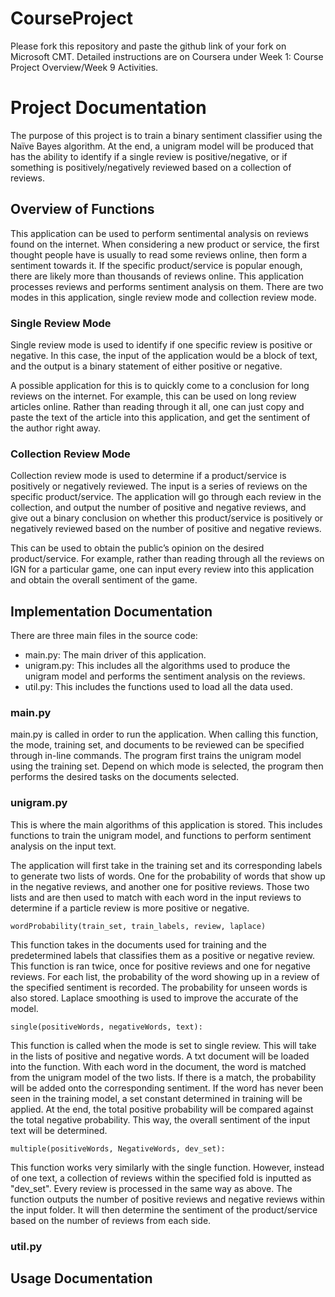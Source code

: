 # CourseProject

Please fork this repository and paste the github link of your fork on Microsoft CMT. Detailed instructions are on Coursera under Week 1: Course Project Overview/Week 9 Activities.

# Project Documentation

The purpose of this project is to train a binary sentiment classifier using the Naïve Bayes algorithm. At the end, a unigram model will be produced that has the ability to identify if a single review is positive/negative, or if something is positively/negatively reviewed based on a collection of reviews.


## Overview of Functions

This application can be used to perform sentimental analysis on reviews found on the internet. When considering a new product or service, the first thought people have is usually to read some reviews online, then form a sentiment towards it. If the specific product/service is popular enough, there are likely more than thousands of reviews online. This application processes reviews and performs sentiment analysis on them. There are two modes in this application, single review mode and collection review mode.

### Single Review Mode

Single review mode is used to identify if one specific review is positive or negative. In this case, the input of the application would be a block of text, and the output is a binary statement of either positive or negative. 

A possible application for this is to quickly come to a conclusion for long reviews on the internet. For example, this can be used on long review articles online. Rather than reading through it all, one can just copy and paste the text of the article into this application, and get the sentiment of the author right away. 

### Collection Review Mode

Collection review mode is used to determine if a product/service is positively or negatively reviewed. The input is a series of reviews on the specific product/service. The application will go through each review in the collection, and output the number of positive and negative reviews, and give out a binary conclusion on whether this product/service is positively or negatively reviewed based on the number of positive and negative reviews. 

This can be used to obtain the public’s opinion on the desired product/service. For example, rather than reading through all the reviews on IGN for a particular game, one can input every review into this application and obtain the overall sentiment of the game. 


## Implementation Documentation

There are three main files in the source code:
- main.py: The main driver of this application.
- unigram.py: This includes all the algorithms used to produce the unigram model and performs the sentiment analysis on the reviews.
- util.py: This includes the functions used to load all the data used.

### main.py

main.py is called in order to run the application. When calling this function, the mode, training set, and documents to be reviewed can be specified through in-line commands. The program first trains the unigram model using the training set. Depend on which mode is selected, the program then performs the desired tasks on the documents selected.

### unigram.py

This is where the main algorithms of this application is stored. This includes functions to train the unigram model, and functions to perform sentiment analysis on the input text.

The application will first take in the training set and its corresponding labels to generate two lists of words. One for the probability of words that show up in the negative reviews, and another one for positive reviews. Those two lists and are then used to match with each word in the input reviews to determine if a particle review is more positive or negative.

```
wordProbability(train_set, train_labels, review, laplace)
```
This function takes in the documents used for training and the predetermined labels that classifies them as a positive or negative review. This function is ran twice, once for positive reviews and one for negative reviews. For each list, the probability of the word showing up in a review of the specified sentiment is recorded. The probability for unseen words is also stored. Laplace smoothing is used to improve the accurate of the model.

```
single(positiveWords, negativeWords, text):
```
This function is called when the mode is set to single review. This will take in the lists of positive and negative words. A txt document will be loaded into the function. With each word in the document, the word is matched from the unigram model of the two lists. If there is a match, the probability will be added onto the corresponding sentiment. If the word has never been seen in the training model, a set constant determined in training will be applied. At the end, the total positive probability will be compared against the total negative probability. This way, the overall sentiment of the input text will be determined.

```
multiple(positiveWords, NegativeWords, dev_set):
```
This function works very similarly with the single function. However, instead of one text, a collection of reviews within the specified fold is inputted as "dev_set". Every review is processed in the same way as above. The function outputs the number of positive reviews and negative reviews within the input folder. It will then determine the sentiment of the product/service based on the number of reviews from each side.

### util.py



## Usage Documentation
